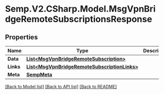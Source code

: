 # Semp.V2.CSharp.Model.MsgVpnBridgeRemoteSubscriptionsResponse
## Properties

Name | Type | Description | Notes
------------ | ------------- | ------------- | -------------
**Data** | [**List&lt;MsgVpnBridgeRemoteSubscription&gt;**](MsgVpnBridgeRemoteSubscription.md) |  | [optional] 
**Links** | [**List&lt;MsgVpnBridgeRemoteSubscriptionLinks&gt;**](MsgVpnBridgeRemoteSubscriptionLinks.md) |  | [optional] 
**Meta** | [**SempMeta**](SempMeta.md) |  | 

[[Back to Model list]](../README.md#documentation-for-models) [[Back to API list]](../README.md#documentation-for-api-endpoints) [[Back to README]](../README.md)

